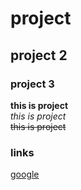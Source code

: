 # project
## project 2
### project 3


**this is project**\
_this is project_\
~~this is project~~
### links
[]()
[google](https://www.google.com/)

